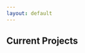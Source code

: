 ```yaml
---
layout: default
---
```


<h2 class="ressec"> Current Projects </h2>
<!--
<h3 class = "resloc"> MeToYou Mutual Stopwatch </h3>

Application that allows two phones to have start and stop functionality when time athletic performance. One phone can start the timer and the other can end the timer.

#### Made With...
- JavaScript
- Firebase
- React Native
-->

<h3 class = "resloc"> Basketball Play Efficiency </h3>

A spreadsheet for determining efficiency of plays based on in-game outcome.

#### Made With...
- Excel

<h3 class = "resloc"> Untitled Personal EP </h3>

A collection of alternative rock home recordings.

#### Made With...
- Various Bass Guitars
- Various Electric and Acoustic Guitars
- Drum Machines
- Mixcraft DAW

<h2 class="ressec"> Past Projects </h2>

<h3 class = "resloc"> CS50 AP Playbook </h3>

Playbook to help CS50 AP teachers get their class off the ground and running. Located at <a href="https://spencertiberi.github.io/playbook50" target="blank">https://spencertiberi.github.io/playbook50</a>.

#### Made With...
- Markdown
- HTML/CSS
- Python
- Liquid

<h3 class = "resloc"> Basketball Box Score Sheet </h3>

A statsheet meant for in-game recoding of stats and real-time calculation of metrics such as usage rate and efficiency.

#### Made With...
- Excel

<h3 class = "resloc"> Algebrah </h3>

A drag and drop language akin to MIT's Scratch for learning algebra. Users can create functions and variables, solving for the latter.

#### Made With...
- JavaScript
- Unity
